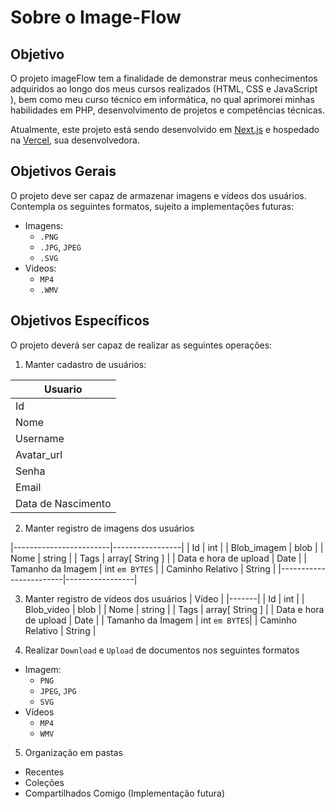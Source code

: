 # Sobre o Image-Flow
## Objetivo
O projeto imageFlow tem a finalidade de demonstrar meus conhecimentos adquiridos ao longo dos meus cursos realizados (HTML, CSS e JavaScript ), bem como meu curso técnico em informática, no qual aprimorei minhas habilidades em PHP, desenvolvimento de projetos e competências técnicas. 

Atualmente, este projeto está sendo desenvolvido em [Next.js](https://nextjs.org/) e hospedado na [Vercel](https://vercel.com/), sua desenvolvedora.

## Objetivos Gerais
O projeto deve ser capaz de armazenar imagens e vídeos dos usuários. Contempla os seguintes formatos, sujeito a implementações futuras:
- Imagens: 
  - `.PNG`
  - `.JPG`, `JPEG`
  - `.SVG`
- Vídeos:
  - `MP4`
  - `.WMV`


## Objetivos Específicos
O projeto deverá ser capaz de realizar as seguintes operações:
1. Manter cadastro de usuários:

| Usuario |
|---------|
| Id | int |
| Nome | String |
| Username | String |
| Avatar_url | String |
| Senha | String `criptografada` |
| Email | String |
| Data de Nascimento | Date |


2. Manter registro de imagens dos usuários

|------------------------|-----------------|
| Id                     | int             |
| Blob_imagem            | blob            |
| Nome                   | string          |
| Tags                   | array[ String ] |
| Data e hora de upload  | Date            |
| Tamanho da Imagem      | int `em BYTES`  | 
| Caminho Relativo       |     String      |
|------------------------|-----------------|

3. Manter registro de vídeos dos usuários
| Vídeo |
|-------|
| Id | int |
| Blob_video | blob |
| Nome | string |
| Tags | array[ String ] |
| Data e hora de upload | Date |
| Tamanho da Imagem | int `em BYTES`| 
| Caminho Relativo | String |

4. Realizar `Download` e `Upload` de documentos nos seguintes formatos
- Imagem:
    - `PNG`
    - `JPEG`, `JPG`
    - `SVG`
- Vídeos
    - `MP4`
	- `WMV`

5. Organização em pastas
- Recentes
- Coleções
- Compartilhados Comigo (Implementação futura)
